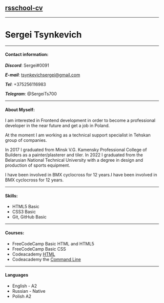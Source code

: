 ## [rsschool-cv](https://SergeiTs.github.io/rsschool-cv/cv)
---
# Sergei Tsynkevich

---

#### Contact information:

***Discord***: Sergei#0091  

***E-mail***: tsynkevichsergei@gmail.com  

***Tel***: +375256116983  

***Telegram***: @SergeiTs700  


---

#### About Myself:

I am interested in Frontend development in order to become a professional developer in the near future and get a job in Poland.  

At the moment I am working as a technical support specialist in Tehskan group of companies.  

In 2017 I graduated from Minsk V.G. Kamensky Professional College of Builders as a painter/plasterer and tiler. In 2022 I graduated from the Belarusian National Technical University with a degree in design and production of sports equipment.  

I have been involved in BMX cyclocross for 12 years.I have been involved in BMX cyclocross for 12 years.

---

#### Skills:

- HTML5 Basic
- CSS3 Basic
- Git, GitHub Basic

---

#### Courses:

- FreeCodeCamp Basic HTML and HTML5
- FreeCodeCamp Basic CSS
- Codeacademy [HTML](https://www.codecademy.com/learn/learn-html)
- Codeacademy the [Command Line](https://www.codecademy.com/learn/learn-the-command-line)

---

#### Languages

- English - A2
- Russian - Native
- Polish A2




